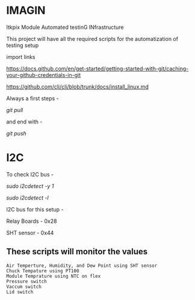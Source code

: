 # IMAGIN
Itkpix Module Automated testinG INfrastructure

This project will have all the required scripts for the automatization of testing setup 

import links

https://docs.github.com/en/get-started/getting-started-with-git/caching-your-github-credentials-in-git

https://github.com/cli/cli/blob/trunk/docs/install_linux.md

Always a first steps -

*git pull*

and end with - 

*git push*

# I2C
To check I2C bus -

*sudo i2cdetect -y 1*

*sudo i2cdetect -l*

I2C bus for this setup -

Relay Boards - 0x28

SHT sensor - 0x44

## These scripts will monitor the values 

    Air Temperture, Humidity, and Dew Point using SHT sensor
    Chuck Tempature using PT100 
    Module Temprature using NTC on flex
    Pressure switch 
    Vaccum switch
    Lid switch
